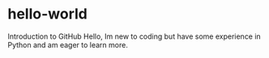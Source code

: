 # hello-world
Introduction to GitHub
Hello, 
Im new to coding but have some experience in Python and am eager to learn more.
